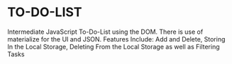 # TO-DO-LIST
Intermediate JavaScript To-Do-List using the DOM.
There is use of materialize for the UI and JSON.
Features Include:
  Add and Delete,
  Storing In the Local Storage, 
  Deleting From the Local Storage as well as 
  Filtering Tasks
